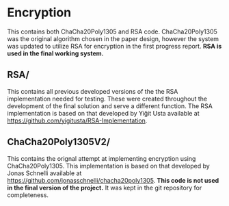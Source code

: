 # Encryption #
This contains both ChaCha20Poly1305 and RSA code. ChaCha20Poly1305 was the original algorithm chosen in the paper design, however the system was updated to utilize RSA for encryption in the first progress report. **RSA is used in the final working system.**

## RSA/
This contains all previous developed versions of the the RSA implementation needed for testing. These were created throughout the development of the final solution and serve a different function. The RSA implementation is based on that developed by Yiğit Usta available at https://github.com/yigitusta/RSA-Implementation.


## ChaCha20Poly1305V2/
This contains the orignal attempt at implementing encryption using ChaCha20Poly1305. This implementation is based on that developed by Jonas Schnelli available at https://github.com/jonasschnelli/chacha20poly1305. **This code is not used in the final version of the project.** It was kept in the git repository for completeness.

